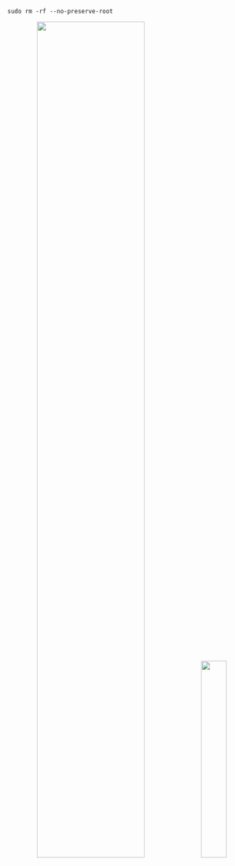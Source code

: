 
```code
sudo rm -rf --no-preserve-root
```




<div align="center">
  <picture>
    <source media="(prefers-color-scheme: dark)" srcset="http://github-profile-summary-cards.vercel.app/api/cards/profile-details?username=neoarz&theme=github_dark" />
    <img src="http://github-profile-summary-cards.vercel.app/api/cards/profile-details?username=neoarz&theme=github" width="66%" />
  </picture>
  
<picture>
  <source media="(prefers-color-scheme: dark)" srcset="http://github-profile-summary-cards.vercel.app/api/cards/most-commit-language?username=neoarz&theme=github_dark" />
  <img src="http://github-profile-summary-cards.vercel.app/api/cards/most-commit-language?username=neoarz&theme=github" width="32%" />
</picture>

</div

